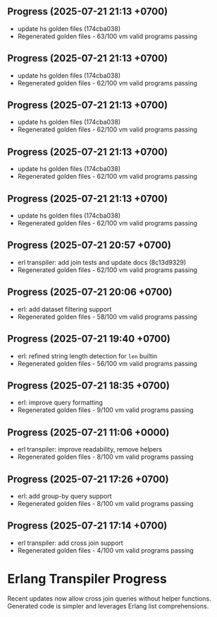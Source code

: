 ## Progress (2025-07-21 21:13 +0700)
- update hs golden files (174cba038)
- Regenerated golden files - 63/100 vm valid programs passing

## Progress (2025-07-21 21:13 +0700)
- update hs golden files (174cba038)
- Regenerated golden files - 62/100 vm valid programs passing

## Progress (2025-07-21 21:13 +0700)
- update hs golden files (174cba038)
- Regenerated golden files - 62/100 vm valid programs passing

## Progress (2025-07-21 21:13 +0700)
- update hs golden files (174cba038)
- Regenerated golden files - 62/100 vm valid programs passing

## Progress (2025-07-21 21:13 +0700)
- update hs golden files (174cba038)
- Regenerated golden files - 62/100 vm valid programs passing

## Progress (2025-07-21 20:57 +0700)
- erl transpiler: add join tests and update docs (8c13d9329)
- Regenerated golden files - 62/100 vm valid programs passing

## Progress (2025-07-21 20:06 +0700)
- erl: add dataset filtering support
- Regenerated golden files - 58/100 vm valid programs passing

## Progress (2025-07-21 19:40 +0700)
- erl: refined string length detection for `len` builtin
- Regenerated golden files - 56/100 vm valid programs passing

## Progress (2025-07-21 18:35 +0700)
- erl: improve query formatting
- Regenerated golden files - 9/100 vm valid programs passing

## Progress (2025-07-21 11:06 +0000)
- erl transpiler: improve readability, remove helpers
- Regenerated golden files - 8/100 vm valid programs passing

## Progress (2025-07-21 17:26 +0700)
- erl: add group-by query support
- Regenerated golden files - 8/100 vm valid programs passing

## Progress (2025-07-21 17:14 +0700)
- erl transpiler: add cross join support
- Regenerated golden files - 4/100 vm valid programs passing

# Erlang Transpiler Progress

Recent updates now allow cross join queries without helper functions. Generated code is simpler and leverages Erlang list comprehensions.
